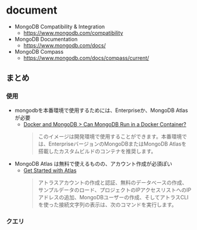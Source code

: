 # document
- MongoDB Compatibility & Integration
  - https://www.mongodb.com/compatibility
- MongoDB Documentation
  - https://www.mongodb.com/docs/
- MongoDB Compass
  - https://www.mongodb.com/docs/compass/current/

## まとめ
### 使用
- mongodbを本番環境で使用するためには、Enterpriseか、MongoDB Atlasが必要
  - [Docker and MongoDB > Can MongoDB Run in a Docker Container?](./compatibility/Docker_and_MongoDB/japanese.md)
    > このイメージは開発環境で使用することができます。本番環境では、EnterpriseバージョンのMongoDBまたはMongoDB Atlasを搭載したカスタムビルドのコンテナを推奨します。
- MongoDB Atlas は無料で使えるものの、アカウント作成が必須ぽい
  - [Get Started with Atlas](https://www.mongodb.com/docs/atlas/getting-started/)
    > アトラスアカウントの作成と認証、無料のデータベースの作成、サンプルデータのロード、プロジェクトのIPアクセスリストへのIPアドレスの追加、MongoDBユーザーの作成、そしてアトラスCLIを使った接続文字列の表示は、次のコマンドを実行します。

### クエリ
